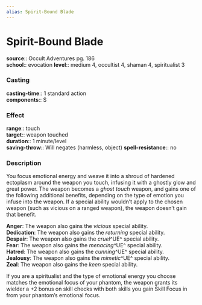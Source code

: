 ```yaml
---
alias: Spirit-Bound Blade
---
```


# Spirit-Bound Blade 

**source**:: Occult Adventures pg. 186  
**school**:: evocation
**level**:: medium 4, occultist 4, shaman 4, spiritualist 3

### Casting 

**casting-time**:: 1 standard action  
**components**:: S

### Effect 

**range**:: touch  
**target**:: weapon touched  
**duration**:: 1 minute/level  
**saving-throw**:: Will negates (harmless, object)
**spell-resistance**:: no

### Description 

You focus emotional energy and weave it into a shroud of hardened ectoplasm around the weapon you touch, infusing it with a ghostly glow and great power. The weapon becomes a *ghost touch* weapon, and gains one of the following additional benefits, depending on the type of emotion you infuse into the weapon. If a special ability wouldn’t apply to the chosen weapon (such as vicious on a ranged weapon), the weapon doesn’t gain that benefit.  
  
**Anger**: The weapon also gains the *vicious* special ability.  
**Dedication**: The weapon also gains the *returning* special ability.  
**Despair**: The weapon also gains the *cruel*^UE^ special ability.  
**Fear**: The weapon also gains the *menacing*^UE^ special ability.  
**Hatred**: The weapon also gains the *cunning*^UE^ special ability.  
**Jealousy**: The weapon also gains the *mimetic*^UE^ special ability.  
**Zeal**: The weapon also gains the *keen* special ability.  
  
If you are a spiritualist and the type of emotional energy you choose matches the emotional focus of your phantom, the weapon grants its wielder a +2 bonus on skill checks with both skills you gain Skill Focus in from your phantom’s emotional focus.
